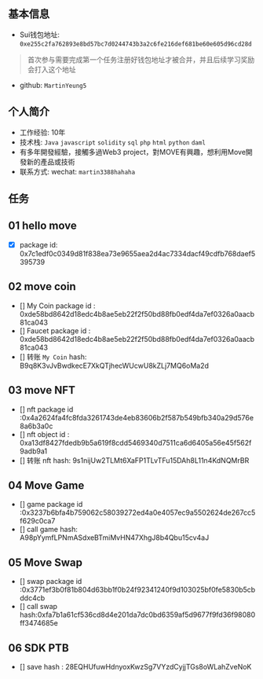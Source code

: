 ## 基本信息
- Sui钱包地址: `0xe255c2fa762893e8bd57bc7d0244743b3a2c6fe216def681be60e605d96cd28d`
> 首次参与需要完成第一个任务注册好钱包地址才被合并，并且后续学习奖励会打入这个地址
- github: `MartinYeung5`

## 个人简介
- 工作经验: 10年
- 技术栈: `Java` `javascript` `solidity` `sql` `php` `html` `python` `daml`
- 有多年開發經驗，接觸多過Web3 project，對MOVE有興趣，想利用Move開發新的產品或技術
- 联系方式: wechat: `martin3388hahaha` 

## 任务

##   01 hello move  
- [x] package id: 0x7c1edf0c0349d81f838ea73e9655aea2d4ac7334dacf49cdfb768daef5395739

##   02 move coin
- [] My Coin package id : 0xde58bd8642d18edc4b8ae5eb22f2f50bd88fb0edf4da7ef0326a0aacb81ca043
- [] Faucet package id : 0xde58bd8642d18edc4b8ae5eb22f2f50bd88fb0edf4da7ef0326a0aacb81ca043
- [] 转账 `My Coin` hash: B9q8K3vJvBwdkecE7XkQTjhecWUcwU8kZLj7MQ6oMa2d

##   03 move NFT
- [] nft package id :0x4a2624fa4fc8fda3261743de4eb83606b2f587b549bfb340a29d576e8a6b3a0c 
- [] nft object id : 0xa13df8427fdedb9b5a619f8cdd5469340d7511ca6d6405a56e45f562f9adb9a1
- [] 转账 nft  hash: 9s1nijUw2TLMt6XaFP1TLvTFu15DAh8L11n4KdNQMrBR

##   04 Move Game
- [] game package id :0x3237b6bfa4b759062c58039272ed4a0e4057ec9a5502624de267cc5f629c0ca7
- [] call game hash: A98pYymfLPNmASdxeBTmiMvHN47XhgJ8b4Qbu15cv4aJ

##   05 Move Swap
- [] swap package id :0x3771ef3b0f81b804d63bb1f0b24f92341240f9d103025bf0fe5830b5cbddc4cb
- [] call swap hash:0xfa7b1a61cf536cd8d4e201da7dc0bd6359af5d9677f9fd36f98080ff3474685e

##   06 SDK PTB
- [] save hash : 28EQHUfuwHdnyoxKwzSg7VYzdCyjjTGs8oWLahZveNoK
